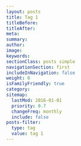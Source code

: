 ```yaml
---
layout: posts
title: Tag 1
titleBefore:
titleAfter:
meta:
summary:
author:
image:
keywords:
sectionClass: posts simple
navigationSection: first
includeInNavigation: false
weight: 0
isFamilyFriendly: true
category:
sitemap:
  lastMod: 2016-01-01
  priority: 0.7
  changeFreq: monthly
  include: false
posts-filter:
  type: tag
  value: tag 1
---
```

